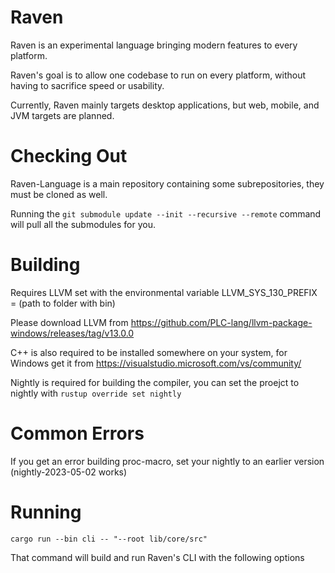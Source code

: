 # Raven

Raven is an experimental language bringing modern features to every platform.

Raven's goal is to allow one codebase to run on every platform, without having to sacrifice speed or usability.

Currently, Raven mainly targets desktop applications, but web, mobile, and JVM targets are planned.

# Checking Out

Raven-Language is a main repository containing some subrepositories, they must be cloned as well.

Running the ```git submodule update --init --recursive --remote``` command will pull all the submodules for you.
# Building

Requires LLVM set with the environmental variable LLVM_SYS_130_PREFIX = (path to folder with bin)

Please download LLVM from https://github.com/PLC-lang/llvm-package-windows/releases/tag/v13.0.0

C++ is also required to be installed somewhere on your system, for Windows get it from https://visualstudio.microsoft.com/vs/community/

Nightly is required for building the compiler, you can set the proejct to nightly with ```rustup override set nightly```

# Common Errors

If you get an error building proc-macro, set your nightly to an earlier version (nightly-2023-05-02 works)

# Running

```cargo run --bin cli -- "--root lib/core/src"```

That command will build and run Raven's CLI with the following options
